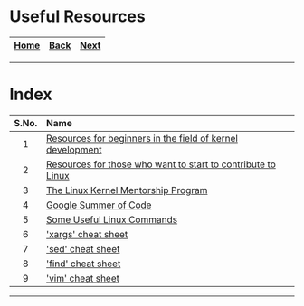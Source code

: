 # Useful Resources

| [Home](/README.md) | [Back](/Base_Mathematics/3_comparing_counting_in_different_base_systems.md) | [Next](./1_resources_for_beginners_in_the_field_of_kernel_development.md) |
| :---: | :---: | :---: |

---

# Index

| S.No. | Name |
| :---: | :--- |
| 1 | [Resources for beginners in the field of kernel development](./1_resources_for_beginners_in_the_field_of_kernel_development.md) |
| 2 | [Resources for those who want to start to contribute to Linux](./2_resources_for_those_who_want_to_start_to_contribute_to_linux.md) |
| 3 | [The Linux Kernel Mentorship Program](./3_linux_kernel_mentorship_program.md) |
| 4 | [Google Summer of Code](./4_google_summer_of_code.md) |
| 5 | [Some Useful Linux Commands](./5_useful_linux_commands.md) |
| 6 | ['xargs' cheat sheet](./6_xargs_cheat_sheet.md) |
| 7 | ['sed' cheat sheet](./7_sed_cheat_sheet.md) |
| 8 | ['find' cheat sheet](./8_find_cheat_sheet.md) |
| 9 | ['vim' cheat sheet](./9_vim_cheat_sheet.md) |

---